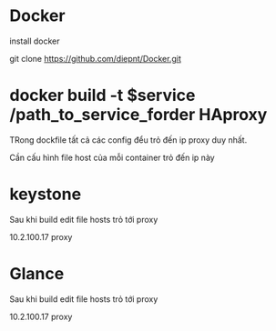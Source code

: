 Docker
=======
install docker

git clone https://github.com/diepnt/Docker.git

docker build -t $service /path_to_service_forder
HAproxy
====
TRong dockfile tất cả các config đểu trỏ đến ip proxy duy nhất.

Cần cấu hình file host của mỗi container trỏ đến ip này

keystone
=======
Sau khi build edit file hosts trỏ tới proxy

10.2.100.17         proxy


Glance
====
Sau khi build edit file hosts trỏ tới proxy

10.2.100.17         proxy
